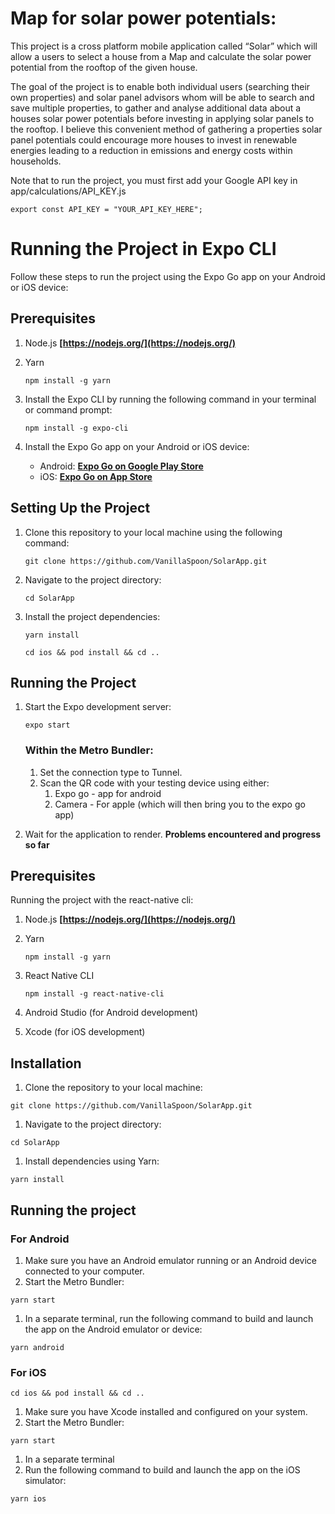 # Map for solar power potentials:

This project is a cross platform mobile application called “Solar” which will allow a users to select a house from a Map and calculate the solar power potential from the rooftop of the given house.

The goal of the project is to enable both individual users (searching their own properties) and solar panel advisors whom will be able to search and save multiple properties, to gather and analyse additional data about a houses solar power potentials before investing in applying solar panels to the rooftop. I believe this convenient method of gathering a properties solar panel potentials could encourage more houses to invest in renewable energies leading to a reduction in emissions and energy costs within households.

Note that to run the project, you must first add your Google API key in app/calculations/API_KEY.js

```
export const API_KEY = "YOUR_API_KEY_HERE";

```

# **Running the Project in Expo CLI**

Follow these steps to run the project using the Expo Go app on your Android or iOS device:

## **Prerequisites**

1. Node.js **[https://nodejs.org/](https://nodejs.org/)**
2. Yarn

   ```
   npm install -g yarn
   ```

3. Install the Expo CLI by running the following command in your terminal or command prompt:

   ```
   npm install -g expo-cli
   ```

4. Install the Expo Go app on your Android or iOS device:
   - Android: **[Expo Go on Google Play Store](https://play.google.com/store/apps/details?id=host.exp.exponent&hl=en_US&gl=US)**
   - iOS: **[Expo Go on App Store](https://apps.apple.com/app/apple-store/id982107779)**

## **Setting Up the Project**

1. Clone this repository to your local machine using the following command:

   ```
   git clone https://github.com/VanillaSpoon/SolarApp.git
   ```

2. Navigate to the project directory:

   ```
   cd SolarApp
   ```

3. Install the project dependencies:

   ```
   yarn install
   ```

   ```
   cd ios && pod install && cd ..
   ```

## **Running the Project**

1. Start the Expo development server:

   ```
   expo start
   ```

   ### Within the Metro Bundler:

   1. Set the connection type to Tunnel.
   2. Scan the QR code with your testing device using either:
      1. Expo go - app for android
      2. Camera - For apple (which will then bring you to the expo go app)

2. Wait for the application to render.
   **Problems encountered and progress so far**

## **Prerequisites**

Running the project with the react-native cli:

1. Node.js **[https://nodejs.org/](https://nodejs.org/)**
2. Yarn

   ```
   npm install -g yarn
   ```

3. React Native CLI

   ```
   npm install -g react-native-cli
   ```

4. Android Studio (for Android development)
5. Xcode (for iOS development)

## **Installation**

1. Clone the repository to your local machine:

```
git clone https://github.com/VanillaSpoon/SolarApp.git
```

1. Navigate to the project directory:

```
cd SolarApp
```

1. Install dependencies using Yarn:

```
yarn install
```

## **Running the project**

### **For Android**

1. Make sure you have an Android emulator running or an Android device connected to your computer.
2. Start the Metro Bundler:

```
yarn start
```

1. In a separate terminal, run the following command to build and launch the app on the Android emulator or device:

```
yarn android
```

### **For iOS**

```
cd ios && pod install && cd ..
```

1. Make sure you have Xcode installed and configured on your system.
2. Start the Metro Bundler:

```
yarn start
```

1. In a separate terminal
2. Run the following command to build and launch the app on the iOS simulator:

```
yarn ios
```
